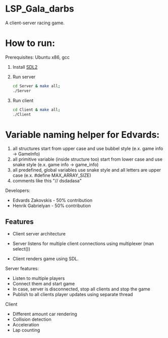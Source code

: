 # LSP_Gala_darbs

A client-server racing game. 

# How to run:

Prerequisites: Ubuntu x86, gcc

1. Install [SDL2](https://gist.github.com/BoredBored/3187339a99f7786c25075d4d9c80fad5)

2. Run server

    ```bash
    cd Server & make all;
    ./Server
    ```

3. Run client

    ```bash
    cd Client & make all;
    ./Client
    ```

# Variable naming helper for Edvards:
1. all structures start from upper case and use bubbel style (e.x. game info -> GameInfo)
2. all primitive variable (inside structure too) start from lower case and use snake style (e.x. game info -> game_info)
3. all predefined, global variables use snake style and all letters are upper case (e.x. #define MAX_ARRAY_SIZE)
4. comments like this "// dsdadasa"

Developers:
- Edvards Zakovskis - 50% contribution
- Henrik Gabrielyan - 50% contribution

## Features

* Client server architecture

* Server listens for multiple client connections using multiplexer (man select())

* Client renders game using SDL. 

Server features:
* Listen to multiple players
* Connect them and start game
* In case, server is disconnected, stop all clients and stop the game
* Publish to all clients player updates using separate thread

Client
* Different amount car rendering
* Collision detection
* Acceleration
* Lap counting

